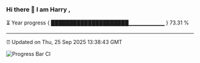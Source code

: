 ### Hi there 👋 I am Harry , 

⏳ Year progress { █████████████████████▁▁▁▁▁▁▁▁▁ } 73.31 %

---

⏰ Updated on Thu, 25 Sep 2025 13:38:43 GMT

![Progress Bar CI](https://github.com/duykhang68/duykhang68/workflows/Progress%20Bar%20CI/badge.svg)
